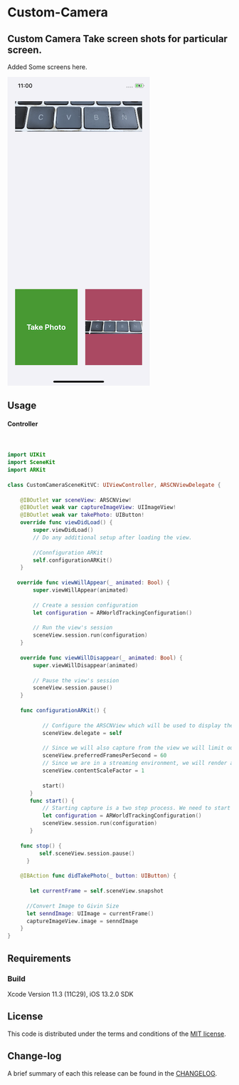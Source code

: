 # Custom-Camera
## Custom Camera Take screen shots for particular screen.

Added Some screens here.

![](https://github.com/pawankv89/Custom-Camera/blob/master/images/screen_1.PNG)

## Usage

#### Controller

```swift


import UIKit
import SceneKit
import ARKit

class CustomCameraSceneKitVC: UIViewController, ARSCNViewDelegate {
    
    @IBOutlet var sceneView: ARSCNView!
    @IBOutlet weak var captureImageView: UIImageView!
    @IBOutlet weak var takePhoto: UIButton!
    override func viewDidLoad() {
        super.viewDidLoad()
        // Do any additional setup after loading the view.
        
        //Connfiguration ARKit
        self.configurationARKit()
    }
    
   override func viewWillAppear(_ animated: Bool) {
        super.viewWillAppear(animated)
        
        // Create a session configuration
        let configuration = ARWorldTrackingConfiguration()

        // Run the view's session
        sceneView.session.run(configuration)
    }
    
    override func viewWillDisappear(_ animated: Bool) {
        super.viewWillDisappear(animated)
        
        // Pause the view's session
        sceneView.session.pause()
    }
    
    func configurationARKit() {
           
           // Configure the ARSCNView which will be used to display the AR content.
           sceneView.delegate = self
           
           // Since we will also capture from the view we will limit ourselves to 30 fps.
           sceneView.preferredFramesPerSecond = 60
           // Since we are in a streaming environment, we will render at a relatively low resolution.
           sceneView.contentScaleFactor = 1

           start()
       }
       func start() {
           // Starting capture is a two step process. We need to start the ARSession and schedule the CADisplayLinkTimer.
           let configuration = ARWorldTrackingConfiguration()
           sceneView.session.run(configuration)
       }
    
    func stop() {
          self.sceneView.session.pause()
      }

    @IBAction func didTakePhoto(_ button: UIButton) {
        
       let currentFrame = self.sceneView.snapshot
       
      //Convert Image to Givin Size
      let senndImage: UIImage = currentFrame()
      captureImageView.image = senndImage
    }
}


```

## Requirements

### Build

Xcode Version 11.3 (11C29), iOS 13.2.0 SDK

## License

This code is distributed under the terms and conditions of the [MIT license](LICENSE).

## Change-log

A brief summary of each this release can be found in the [CHANGELOG](CHANGELOG.mdown). 
